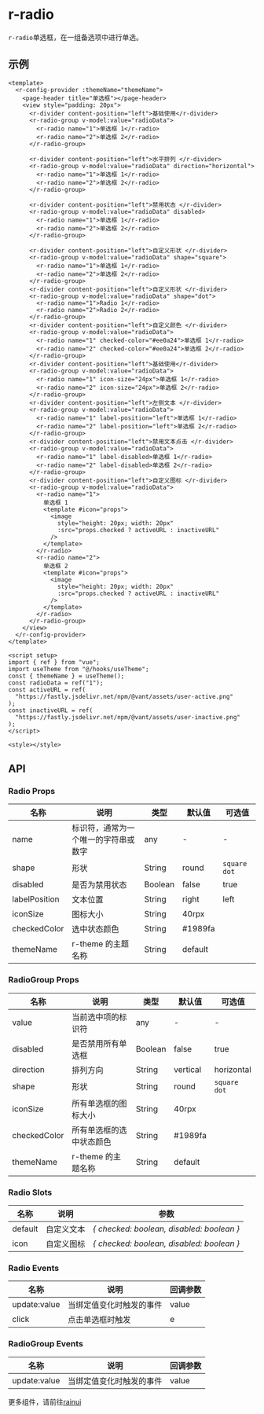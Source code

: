 # r-radio

`r-radio`单选框，在一组备选项中进行单选。

## 示例

```vue
<template>
  <r-config-provider :themeName="themeName">
    <page-header title="单选框"></page-header>
    <view style="padding: 20px">
      <r-divider content-position="left">基础使用</r-divider>
      <r-radio-group v-model:value="radioData">
        <r-radio name="1">单选框 1</r-radio>
        <r-radio name="2">单选框 2</r-radio>
      </r-radio-group>

      <r-divider content-position="left">水平排列 </r-divider>
      <r-radio-group v-model:value="radioData" direction="horizontal">
        <r-radio name="1">单选框 1</r-radio>
        <r-radio name="2">单选框 2</r-radio>
      </r-radio-group>

      <r-divider content-position="left">禁用状态 </r-divider>
      <r-radio-group v-model:value="radioData" disabled>
        <r-radio name="1">单选框 1</r-radio>
        <r-radio name="2">单选框 2</r-radio>
      </r-radio-group>

      <r-divider content-position="left">自定义形状 </r-divider>
      <r-radio-group v-model:value="radioData" shape="square">
        <r-radio name="1">单选框 1</r-radio>
        <r-radio name="2">单选框 2</r-radio>
      </r-radio-group>
      <r-divider content-position="left">自定义形状 </r-divider>
      <r-radio-group v-model:value="radioData" shape="dot">
        <r-radio name="1">Radio 1</r-radio>
        <r-radio name="2">Radio 2</r-radio>
      </r-radio-group>
      <r-divider content-position="left">自定义颜色 </r-divider>
      <r-radio-group v-model:value="radioData">
        <r-radio name="1" checked-color="#ee0a24">单选框 1</r-radio>
        <r-radio name="2" checked-color="#ee0a24">单选框 2</r-radio>
      </r-radio-group>
      <r-divider content-position="left">基础使用</r-divider>
      <r-radio-group v-model:value="radioData">
        <r-radio name="1" icon-size="24px">单选框 1</r-radio>
        <r-radio name="2" icon-size="24px">单选框 2</r-radio>
      </r-radio-group>
      <r-divider content-position="left">左侧文本 </r-divider>
      <r-radio-group v-model:value="radioData">
        <r-radio name="1" label-position="left">单选框 1</r-radio>
        <r-radio name="2" label-position="left">单选框 2</r-radio>
      </r-radio-group>
      <r-divider content-position="left">禁用文本点击 </r-divider>
      <r-radio-group v-model:value="radioData">
        <r-radio name="1" label-disabled>单选框 1</r-radio>
        <r-radio name="2" label-disabled>单选框 2</r-radio>
      </r-radio-group>
      <r-divider content-position="left">自定义图标 </r-divider>
      <r-radio-group v-model:value="radioData">
        <r-radio name="1">
          单选框 1
          <template #icon="props">
            <image
              style="height: 20px; width: 20px"
              :src="props.checked ? activeURL : inactiveURL"
            />
          </template>
        </r-radio>
        <r-radio name="2">
          单选框 2
          <template #icon="props">
            <image
              style="height: 20px; width: 20px"
              :src="props.checked ? activeURL : inactiveURL"
            />
          </template>
        </r-radio>
      </r-radio-group>
    </view>
  </r-config-provider>
</template>

<script setup>
import { ref } from "vue";
import useTheme from "@/hooks/useTheme";
const { themeName } = useTheme();
const radioData = ref("1");
const activeURL = ref(
  "https://fastly.jsdelivr.net/npm/@vant/assets/user-active.png"
);
const inactiveURL = ref(
  "https://fastly.jsdelivr.net/npm/@vant/assets/user-inactive.png"
);
</script>

<style></style>
```

## API

### Radio Props

| 名称          | 说明                                 | 类型    | 默认值   | 可选值         |
| ------------- | ------------------------------------ | ------- | -------- | -------------- |
| name          | 标识符，通常为一个唯一的字符串或数字 | any     | -        | -              |
| shape         | 形状                                 | String  | round    | `square` `dot` |
| disabled      | 是否为禁用状态                       | Boolean | false    | true           |
| labelPosition | 文本位置                             | String  | right    | left           |
| iconSize      | 图标大小                             | String  | 40rpx    |                |
| checkedColor  | 选中状态颜色                         | String  | \#1989fa |                |
| themeName     | r-theme 的主题名称                   | String  | default  |                |

### RadioGroup Props

| 名称         | 说明                     | 类型    | 默认值   | 可选值         |
| ------------ | ------------------------ | ------- | -------- | -------------- |
| value        | 当前选中项的标识符       | any     | -        | -              |
| disabled     | 是否禁用所有单选框       | Boolean | false    | true           |
| direction    | 排列方向                 | String  | vertical | horizontal     |
| shape        | 形状                     | String  | round    | `square` `dot` |
| iconSize     | 所有单选框的图标大小     | String  | 40rpx    |                |
| checkedColor | 所有单选框的选中状态颜色 | String  | \#1989fa |                |
| themeName    | r-theme 的主题名称       | String  | default  |                |

### Radio Slots

| 名称    | 说明       | 参数                                      |
| ------- | ---------- | ----------------------------------------- |
| default | 自定义文本 | _{ checked: boolean, disabled: boolean }_ |
| icon    | 自定义图标 | _{ checked: boolean, disabled: boolean }_ |

### Radio Events

| 名称         | 说明                     | 回调参数 |
| ------------ | ------------------------ | -------- |
| update:value | 当绑定值变化时触发的事件 | value    |
| click        | 点击单选框时触发         | e        |

### RadioGroup Events

| 名称         | 说明                     | 回调参数 |
| ------------ | ------------------------ | -------- |
| update:value | 当绑定值变化时触发的事件 | value    |

更多组件，请前往[rainui](https://ext.dcloud.net.cn/plugin?id=19701)
